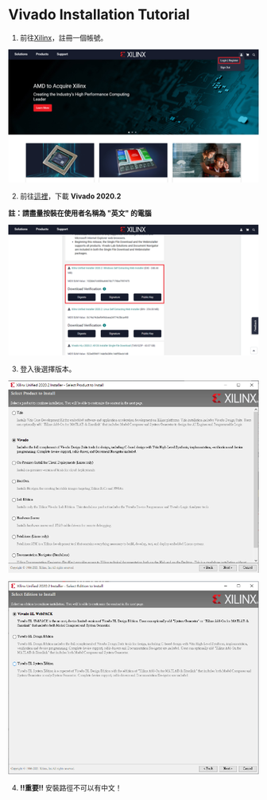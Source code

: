 Vivado Installation Tutorial
============================

1. 前往[Xilinx](https://www.xilinx.com/)，註冊一個帳號。

![Create an Account](images/account2.png)

2. 前往[這裡](https://www.xilinx.com/support/download.html)，下載 **Vivado 2020.2**

  **註：請盡量按裝在使用者名稱為 "英文" 的電腦**

![Download](images/download2.png)

3. 登入後選擇版本。

![Edition](images/edition3.png)

![Edition2](images/edition2.png)

4. **!!重要!!** 安裝路徑不可以有中文！
